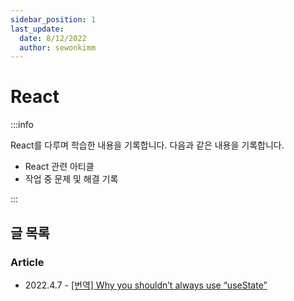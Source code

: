 ```yaml
---
sidebar_position: 1
last_update:
  date: 8/12/2022
  author: sewonkimm
---
```


# React


:::info

React를 다루며 학습한 내용을 기록합니다.
다음과 같은 내용을 기록합니다.

- React 관련 아티클
- 작업 중 문제 및 해결 기록

:::


## 글 목록

### Article

- 2022.4.7 - [[번역] Why you shouldn’t always use “useState”](./article/useState.md)
